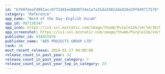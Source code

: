 ```yaml
---
id: "b7697deef4991acc0772465ee88d0f34e1a7a15da34814de928e29f949717576"
category: "Reference"
app_name: "Word of the Day・English Vocab"
app_id: 987136347
app_icon: https://is1-ssl.mzstatic.com/image/thumb/Purple116/v4/1d/30/b7/1d30b7ca-d1f4-1e84-243d-b72c7b3eede8/AppIcon_Sky-0-0-1x_U007emarketing-0-10-0-85-220.png/1024x1024bb.png
app_screenshot: https://is1-ssl.mzstatic.com/image/thumb/Purple116/v4/90/cd/01/90cd011e-e154-cae0-952f-5e12ea72f7a9/c8466649-5ca8-46f5-b47b-96c25b42da26_iPhone_8_Plus_-_1.png/1242x2208bb.png
publisher_id: 934015976
publisher_name: "ADS PROJECTS GROUP LTD"
rank: 38
most_recent_release: 2024-01-17 00:00:00
release_count_in_past_year: 32
release_count_in_past_year_category: 7
release_count_in_past_year_top_in_category: 23
---
```

